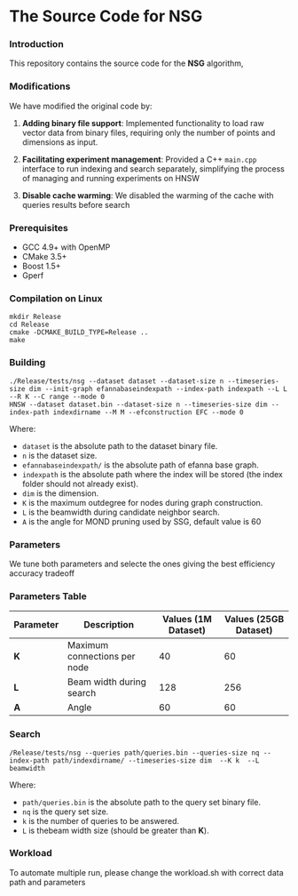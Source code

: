 # The Source Code for NSG

### Introduction

This repository contains the source code for the **NSG** algorithm,
### Modifications

We have modified the original code by:

1. **Adding binary file support**: Implemented functionality to load raw vector data from binary files, requiring only the number of points and dimensions as input.

2. **Facilitating experiment management**: Provided a C++ `main.cpp` interface to run indexing and search separately, simplifying the process of managing and running experiments on HNSW
3. **Disable cache warming**: We disabled the warming of the cache with queries results before search 

### Prerequisites

- GCC 4.9+ with OpenMP
- CMake 3.5+
- Boost 1.5+
- Gperf

### Compilation on Linux
```shell
mkdir Release
cd Release
cmake -DCMAKE_BUILD_TYPE=Release ..
make
```


### Building
```shell
./Release/tests/nsg --dataset dataset --dataset-size n --timeseries-size dim --init-graph efannabaseindexpath --index-path indexpath --L L --R K --C range --mode 0
HNSW --dataset dataset.bin --dataset-size n --timeseries-size dim --index-path indexdirname --M M --efconstruction EFC --mode 0
```

Where:
- `dataset` is the absolute path to the dataset binary file.
- `n` is the dataset size.
- `efannabaseindexpath/` is the absolute path of efanna base graph.
- `indexpath` is the absolute path where the index will be stored (the index folder should not already exist).
- `dim` is the dimension.
- `K` is the maximum outdegree for nodes during graph construction.
- `L` is the beamwidth during candidate neighbor search.
- `A` is the angle for MOND pruning used by SSG, default value is 60

### Parameters
We tune both parameters and selecte the ones giving the best efficiency accuracy tradeoff

### Parameters Table

| **Parameter** | **Description**                           | **Values (1M Dataset)** | **Values (25GB Dataset)**  |
|---------------|-------------------------------------------|--------------------------|---------------------------|
| **K**         | Maximum connections per node              | 40                       | 60                        | 
| **L**       | Beam width during search                  | 128                      | 256                       | 
| **A**       | Angle                  | 60                    | 60                      | 

### Search
```shell
/Release/tests/nsg --queries path/queries.bin --queries-size nq --index-path path/indexdirname/ --timeseries-size dim  --K k  --L beamwidth 
```
Where:
- `path/queries.bin` is the absolute path to the query set binary file.
- `nq` is the query set size.
- `k` is  the number of queries to be answered.
- `L` is thebeam width size (should be greater than **K**).

### Workload
To automate multiple run, please change the workload.sh with correct data path and parameters 
